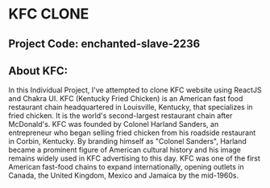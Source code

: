 # KFC CLONE
## Project Code: enchanted-slave-2236
## About KFC:
In this Individual Project, I've attempted to clone KFC website using ReactJS and Chakra UI.
KFC (Kentucky Fried Chicken) is an American fast food restaurant chain headquartered in Louisville, Kentucky, that specializes in fried chicken. It is the world's second-largest restaurant chain after McDonald's. KFC was founded by Colonel Harland Sanders, an entrepreneur who began selling fried chicken from his roadside restaurant in Corbin, Kentucky. By branding himself as "Colonel Sanders", Harland became a prominent figure of American cultural history and his image remains widely used in KFC advertising to this day. KFC was one of the first American fast-food chains to expand internationally, opening outlets in Canada, the United Kingdom, Mexico and Jamaica by the mid-1960s. 
